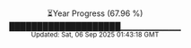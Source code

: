 <p align="center">
⏳Year Progress (67.96 %) <br>
████████████████████▁▁▁▁▁▁▁▁▁▁ <br>
<sub>Updated: Sat, 06 Sep 2025 01:43:18 GMT</sub>
</p>

